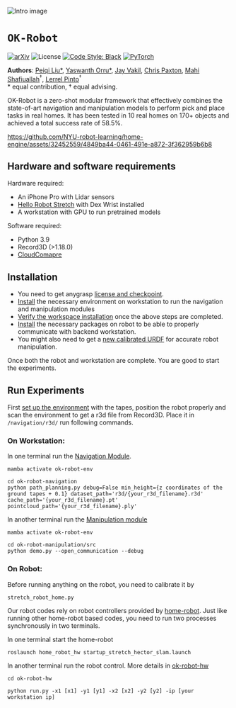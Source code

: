 ![Intro image](https://github.com/NYU-robot-learning/ok-robot/assets/3000253/efde3577-4540-4abb-a5f4-a1baa9844b4d)
# `OK-Robot`

[![arXiv](https://img.shields.io/badge/arXiv-2401.12202-163144.svg?style=for-the-badge)](https://arxiv.org/abs/2401.12202)
![License](https://img.shields.io/github/license/notmahi/bet?color=873a7e&style=for-the-badge)
[![Code Style: Black](https://img.shields.io/badge/Code%20Style-Black-262626?style=for-the-badge)](https://github.com/psf/black)
[![PyTorch](https://img.shields.io/badge/Videos-Website-db6a4b.svg?style=for-the-badge&logo=airplayvideo)](https://ok-robot.github.io/)

**Authors**: [<u>Peiqi Liu</u>*](https://leo20021210.github.io/), [<u>Yaswanth Orru</u>*](https://www.linkedin.com/in/yaswanth-orru/), [<u>Jay Vakil</u>](https://www.linkedin.com/in/jdvakil/), [<u>Chris Paxton</u>](https://cpaxton.github.io/), [<u>Mahi Shafiuallah</u>](https://mahis.life/)<sup>†</sup>, [<u>Lerrel Pinto</u>](https://www.lerrelpinto.com/)<sup>†</sup>    
\* equal contribution, † equal advising.

OK-Robot is a zero-shot modular framework that effectively combines the state-of-art navigation and manipulation models to perform pick and place tasks in real homes. It has been tested in 10 real homes on 170+ objects and achieved a total success rate of 58.5%. 

https://github.com/NYU-robot-learning/home-engine/assets/32452559/4849ba44-0461-491e-a872-3f362959b6b8

## Hardware and software requirements
Hardware required:
* An iPhone Pro with Lidar sensors
* [Hello Robot Stretch](https://hello-robot.com/) with Dex Wrist installed
* A workstation with GPU to run pretrained models 

Software required:
* Python 3.9
* Record3D (>1.18.0)
* [CloudComapre](https://www.danielgm.net/cc/release/)

## Installation
* You need to get anygrasp [license and checkpoint](./ok-robot-manipulation/anygrasp_license_registration/README.md).
* [Install](./docs/workspace-installation.md) the necessary environment on workstation to run the navigation and manipulation modules
* [Verify the workspace installation](./docs/installation-verification.md) once the above steps are completed.
* [Install](./docs/robot-installation.md) the necessary packages on robot to be able to properly communicate with backend workstation.
* You might also need to get a [new calibrated URDF](./docs/robot-calibration.md) for accurate robot manipulation.

Once both the robot and workstation are complete. You are good to start the experiments.

## Run Experiments

First [set up the environment](./docs/environment-setup.md) with the tapes, position the robot properly and scan the environment to get a r3d file from Record3D. Place it in `/navigation/r3d/` run following commands.


### On Workstation:

In one terminal run the [Navigation Module](./ok-robot-navigation/).
```
mamba activate ok-robot-env

cd ok-robot-navigation
python path_planning.py debug=False min_height={z coordinates of the ground tapes + 0.1} dataset_path='r3d/{your_r3d_filename}.r3d' cache_path='{your_r3d_filename}.pt' pointcloud_path='{your_r3d_filename}.ply'
```

In another terminal run the [Manipulation module](./ok-robot-manipulation/README.md)
```
mamba activate ok-robot-env

cd ok-robot-manipulation/src
python demo.py --open_communication --debug
```

### On Robot:

Before running anything on the robot, you need to calibrate it by 
```
stretch_robot_home.py
```

Our robot codes rely on robot controllers provided by [home-robot](https://github.com/facebookresearch/home-robot). Just like running other home-robot based codes, you need to run two processes synchronously in two terminals.

In one terminal start the home-robot
```
roslaunch home_robot_hw startup_stretch_hector_slam.launch
```

In another terminal run the robot control. More details in [ok-robot-hw](./ok-robot-hw/README.md)
```
cd ok-robot-hw

python run.py -x1 [x1] -y1 [y1] -x2 [x2] -y2 [y2] -ip [your workstation ip]
```
